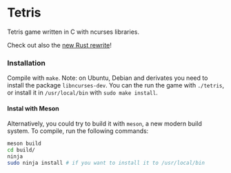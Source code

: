 # Tetris

Tetris game written in C with ncurses libraries. 

Check out also the [new Rust rewrite](https://gitbub.com/alerighi/tetris-rust)!

### Installation 

Compile with `make`. Note: on Ubuntu, Debian and derivates you need to install the package `libncurses-dev`. You can the run the game with `./tetris`, or install it in `/usr/local/bin` with `sudo make install`. 

#### Instal with Meson
Alternatively, you could try to build it with `meson`, a new modern build system. To compile, run the following commands:
```bash
meson build 
cd build/
ninja
sudo ninja install # if you want to install it to /usr/local/bin
```

